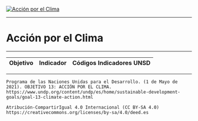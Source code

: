 [![Acción por el Clima](https://www.undp.org/content/dam/undp/sdg/tiles/sdg-es-13.png "Acción por el Clima")
](https://www.undp.org/content/undp/es/home/sustainable-development-goals/goal-13-climate-action.html)

--------------------------------------------
# Acción por el Clima
--------------------------------------------

|Objetivo|Indicador|Códigos Indicadores UNSD|
| ----- | ----- | ----- |



------
```Programa de las Naciones Unidas para el Desarrollo. (1 de Mayo de 2021). OBJETIVO 13: ACCIÓN POR EL CLIMA. https://www.undp.org/content/undp/es/home/sustainable-development-goals/goal-13-climate-action.html```


```Atribución-CompartirIgual 4.0 Internacional (CC BY-SA 4.0) https://creativecommons.org/licenses/by-sa/4.0/deed.es```
